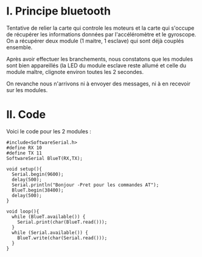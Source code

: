 # I. Principe bluetooth

Tentative de relier la carte qui controle les moteurs et la carte qui s'occupe de récupérer les informations données par l'accéléromètre et le gyroscope.
On a récupérer deux module (1 maitre, 1 esclave) qui sont déjà couplés ensemble.

Après avoir effectuer les branchements, nous constatons que les modules sont bien appareillés (la LED du module esclave reste allumé et celle du module maître,
clignote environ toutes les 2 secondes.

On revanche nous n'arrivons ni à envoyer des messages, ni à en recevoir sur les modules.

 # II. Code

Voici le code pour les 2 modules :
```
#include<SoftwareSerial.h>
#define RX 10
#define TX 11
SoftwareSerial BlueT(RX,TX);
 
void setup(){
  Serial.begin(9600);
  delay(500);
  Serial.println("Bonjour -Pret pour les commandes AT");
  BlueT.begin(38400);
  delay(500);
}
 
void loop(){
  while (BlueT.available()) {
    Serial.print(char(BlueT.read())); 
  }
  while (Serial.available()) {
    BlueT.write(char(Serial.read())); 
  }
}
```
